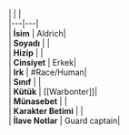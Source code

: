 |  |  |<br>|---|---|<br>| **İsim** | Aldrich|<br>| **Soyadı** | |<br>| **Hizip** | |<br>| **Cinsiyet** | Erkek|<br>| **Irk** | #Race/Human|<br>| **Sınıf** | |<br>| **Kütük** | [[Warbonter]]|<br>| **Münasebet** | |<br>| **Karakter Betimi** | |<br>| **İlave Notlar** | Guard captain|<br>